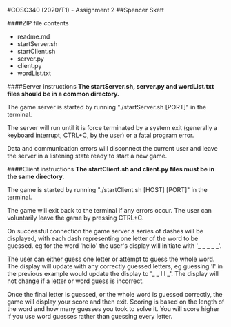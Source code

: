 #COSC340 (2020/T1) - Assignment 2
##Spencer Skett

####ZIP file contents
- readme.md
- startServer.sh
- startClient.sh
- server.py
- client.py
- wordList.txt

####Server instructions
**The startServer.sh, server.py and wordList.txt files should be in a common directory.**

The game server is started by running "./startServer.sh [PORT]" in the terminal.

The server will run until it is force terminated by a system exit (generally a keyboard interrupt, CTRL+C, by the user)
or a fatal program error.

Data and communication errors will disconnect the current user and leave the server in a listening state ready to start 
a new game.

####Client instructions
**The startClient.sh and client.py files must be in the same directory.**

The game is started by running "./startClient.sh [HOST] [PORT]" in the terminal.

The game will exit back to the terminal if any errors occur. The user can voluntarily leave the game by pressing CTRL+C.

On successful connection the game server a series of dashes will be displayed, with each dash representing one letter of
the word to be guessed. eg for the word 'hello' the user's display will initiate with '_ _ _ _ _'.

The user can either guess one letter or attempt to guess the whole word. The display will update with any correctly guessed
letters, eg guessing 'l' in the previous example would update the display to '_ _ l l _'. The display will not change if
a letter or word guess is incorrect.

Once the final letter is guessed, or the whole word is guessed correctly, the game will display your score and then exit.
Scoring is based on the length of the word and how many guesses you took to solve it. You will score higher if you use
word guesses rather than guessing every letter.

